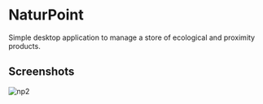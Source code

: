 # NaturPoint

Simple desktop application to manage a store of ecological and proximity products.


## Screenshots

![np2](https://user-images.githubusercontent.com/89746231/187048036-8b461681-b832-4f2e-b1b2-8dcaa6c73705.png)
